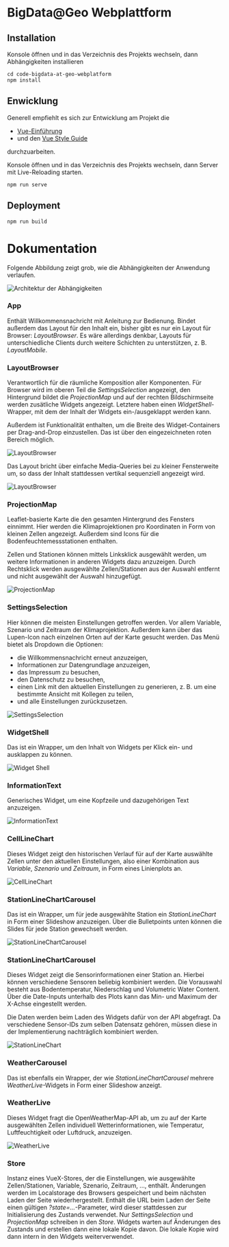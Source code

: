 # BigData@Geo Webplattform

## Installation

Konsole öffnen und in das Verzeichnis des Projekts wechseln, dann Abhängigkeiten installieren

```
cd code-bigdata-at-geo-webplatform
npm install
```

## Enwicklung

Generell empfiehlt es sich zur Entwicklung am Projekt die

- [Vue-Einführung](https://vuejs.org/v2/guide/)
- und den [Vue Style Guide](https://vuejs.org/v2/style-guide/)

durchzuarbeiten.

Konsole öffnen und in das Verzeichnis des Projekts wechseln, dann Server mit Live-Reloading starten.

```
npm run serve
```

## Deployment
```
npm run build
```

# Dokumentation

Folgende Abbildung zeigt grob, wie die Abhängigkeiten der Anwendung verlaufen.

![Architektur der Abhängigkeiten](docs/img/bdatgeo-architecture.png)

### App

Enthält Willkommensnachricht mit Anleitung zur Bedienung.
Bindet außerdem das Layout für den Inhalt ein, bisher gibt es nur ein Layout für Browser: *LayoutBrowser*.
Es wäre allerdings denkbar, Layouts für unterschiedliche Clients durch weitere Schichten zu unterstützen, z. B. *LayoutMobile*.

### LayoutBrowser

Verantwortlich für die räumliche Komposition aller Komponenten. 
Für Browser wird im oberen Teil die *SettingsSelection* angezeigt, 
den Hintergrund bildet die *ProjectionMap*
und auf der rechten Bildschirmseite werden zusätliche Widgets angezeigt.
Letztere haben einen *WidgetShell*-Wrapper, mit dem der Inhalt der Widgets ein-/ausgeklappt werden kann.

Außerdem ist Funktionalität enthalten, um die Breite des Widget-Containers per Drag-and-Drop einzustellen.
Das ist über den eingezeichneten roten Bereich möglich.

![LayoutBrowser](docs/img/layout-browser.png)

Das Layout bricht über einfache Media-Queries bei zu kleiner Fensterweite um, so dass der Inhalt stattdessen vertikal sequenziell angezeigt wird.

![LayoutBrowser](docs/img/layout-browser-vertical.png)

### ProjectionMap

Leaflet-basierte Karte die den gesamten Hintergrund des Fensters einnimmt.
Hier werden die Klimaprojektionen pro Koordinaten in Form von kleinen Zellen angezeigt.
Außerdem sind Icons für die Bodenfeuchtemessstationen enthalten.

Zellen und Stationen können mittels Linksklick ausgewählt werden, um weitere Informationen in anderen Widgets dazu anzuzeigen.
Durch Rechtsklick werden ausgewählte Zellen/Stationen aus der Auswahl entfernt und nicht ausgewählt der Auswahl hinzugefügt.

![ProjectionMap](docs/img/projection-map.png)

### SettingsSelection

Hier können die meisten Einstellungen getroffen werden.
Vor allem Variable, Szenario und Zeitraum der Klimaprojektion.
Außerdem kann über das Lupen-Icon nach einzelnen Orten auf der Karte gesucht werden.
Das Menü bietet als Dropdown die Optionen:
- die Willkommensnachricht erneut anzuzeigen,
- Informationen zur Datengrundlage anzuzeigen,
- das Impressum zu besuchen,
- den Datenschutz zu besuchen,
- einen Link mit den aktuellen Einstellungen zu generieren, z. B. um eine bestimmte Ansicht mit Kollegen zu teilen,
- und alle Einstellungen zurückzusetzen.

![SettingsSelection](docs/img/settings-selection.png)

### WidgetShell

Das ist ein Wrapper, um den Inhalt von Widgets per Klick ein- und ausklappen zu können.

![Widget Shell](docs/img/widget-shell.png)

### InformationText

Generisches Widget, um eine Kopfzeile und dazugehörigen Text anzuzeigen.

![InformationText](docs/img/information-text.png)

### CellLineChart

Dieses Widget zeigt den historischen Verlauf für auf der Karte auswählte Zellen unter den aktuellen Einstellungen,
also einer Kombination aus *Variable*, *Szenario* und *Zeitraum*, in Form eines Linienplots an.

![CellLineChart](docs/img/cell-line-chart.png)

### StationLineChartCarousel

Das ist ein Wrapper, um für jede ausgewählte Station ein *StationLineChart* in Form einer Slideshow anzuzeigen.
Über die Bulletpoints unten können die Slides für jede Station gewechselt werden.

![StationLineChartCarousel](docs/img/station-chart-carousel.png)

### StationLineChartCarousel

Dieses Widget zeigt die Sensorinformationen einer Station an. 
Hierbei können verschiedene Sensoren beliebig kombiniert werden.
Die Vorauswahl besteht aus Bodentemperatur, Niederschlag und Volumetric Water Content.
Über die Date-Inputs unterhalb des Plots kann das Min- und Maximum der X-Achse eingestellt werden.

Die Daten werden beim Laden des Widgets dafür von der API abgefragt. 
Da verschiedene Sensor-IDs zum selben Datensatz gehören, müssen diese in der Implementierung nachträglich kombiniert werden.

![StationLineChart](docs/img/station-chart.png)

### WeatherCarousel

Das ist ebenfalls ein Wrapper, der wie *StationLineChartCarousel* mehrere *WeatherLive*-Widgets in Form einer Slideshow anzeigt.

### WeatherLive

Dieses Widget fragt die OpenWeatherMap-API ab, um zu auf der Karte ausgewählten Zellen individuell Wetterinformationen,
wie Temperatur, Luftfeuchtigkeit oder Luftdruck, anzuzeigen.

![WeatherLive](docs/img/weather-live.png)

### Store

Instanz eines VueX-Stores, der die Einstellungen, wie ausgewählte Zellen/Stationen, Variable, Szenario, Zeitraum, ..., enthält.
Änderungen werden im Localstorage des Browsers gespeichert und beim nächsten Laden der Seite wiederhergestellt.
Enthält die URL beim Laden der Seite einen gültigen *?state=...*-Parameter, wird dieser stattdessen zur Initialisierung des Zustands verwendet.
Nur *SettingsSelection* und *ProjectionMap* schreiben in den *Store*.
Widgets warten auf Änderungen des Zustands und erstellen dann eine lokale Kopie davon.
Die lokale Kopie wird dann intern in den Widgets weiterverwendet.
